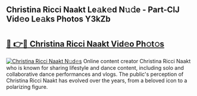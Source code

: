 ## Christina Ricci Naakt Le𝚊k𝚎d N𝚞𝚍e - Part-ClJ Vid𝚎o Le𝚊ks Photos Y3kZb

# <h2><a href="http://fb5tf0d.evod.top/?m=Christina+Ricci+Naakt">🔗 👉🔴 Christina Ricci Naakt Vid𝚎o Ph𝚘t𝚘s</a></h2>

[![Christina Ricci Naakt N𝚞d𝚎s](https://i.imgur.com/8V9OHl7.gif)](http://fb5tf0d.evod.top/?m=Christina+Ricci+Naakt)
Online content creator Christina Ricci Naakt who is known for sharing lifestyle and dance content, including solo and collaborative dance performances and vlogs. The public's perception of Christina Ricci Naakt has evolved over the years, from a beloved icon to a polarizing figure. 
